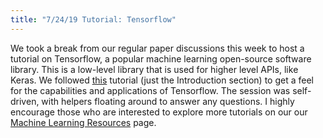 ```yaml
---
title: "7/24/19 Tutorial: Tensorflow"
---
```


We took a break from our regular paper discussions this week to host a tutorial on Tensorflow, a popular machine learning open-source software library. This is a low-level library that is used for higher level APIs, like Keras. We followed [this](https://www.tensorflow.org/guide/low_level_intro) tutorial (just the Introduction section) to get a feel for the capabilities and applications of Tensorflow. The session was self-driven, with helpers floating around to answer any questions. I highly encourage those who are interested to explore more tutorials on our our [Machine Learning Resources](../../../MLresources) page.